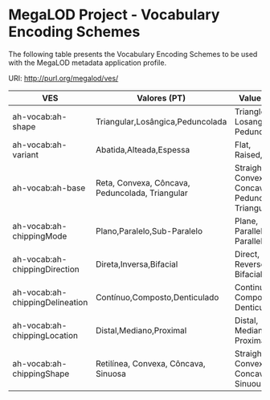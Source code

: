 # MegaLOD Project - Vocabulary Encoding Schemes
The following table presents the Vocabulary Encoding Schemes to be used with the MegaLOD metadata application profile. 

URI: http://purl.org/megalod/ves/

| VES                    | Valores (PT)                                                         | Values (EN)                                                               |
|------------------------|----------------------------------------------------------------------|---------------------------------------------------------------------------|
| ah-vocab:ah-shape      | Triangular,Losângica,Peduncolada             | Triangle, Losangular, Pedunculated,                 |
| ah-vocab:ah-variant    | Abatida,Alteada,Espessa                                              | Flat, Raised,Thick                                                       |
| ah-vocab:ah-base                | Reta, Convexa, Côncava, Peduncolada, Triangular | Straight, Convex, Concave, Peduncolated, Triangular |
| ah-vocab:ah-chippingMode        | Plano,Paralelo,Sub-Paralelo                                          | Plane, Parallel, Sub-Parallel                                             |
| ah-vocab:ah-chippingDirection   | Direta,Inversa,Bifacial                                              | Direct, Reverse, Bifacial                                                 |
| ah-vocab:ah-chippingDelineation | Contínuo,Composto,Denticulado                                        | Continuous, Composite, Denticulated                                       |
| ah-vocab:ah-chippingLocation    | Distal,Mediano,Proximal                                              | Distal, Median, Proximal                                                  |
| ah-vocab:ah-chippingShape       | Retilínea, Convexa, Côncava, Sinuosa         | Straight, Convex, Concave, Sinuous                |


